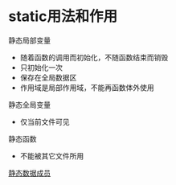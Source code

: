 # static用法和作用

静态局部变量

- 随着函数的调用而初始化，不随函数结束而销毁
- 只初始化一次
- 保存在全局数据区
- 作用域是局部作用域，不能再函数体外使用

静态全局变量

- 仅当前文件可见

静态函数

- 不能被其它文件所用
  
[静态数据成员](c++_Static_Member.md)